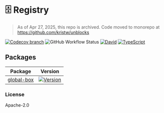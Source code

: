 # 🗄 Registry

> As of Apr 27, 2025, this repo is archived. Code moved to monorepo at https://github.com/kristw/unblocks

[![Codecov branch](https://img.shields.io/codecov/c/github/kristw/registry/master.svg?style=flat-square)](https://codecov.io/gh/kristw/registry/branch/master)
![GitHub Workflow Status](https://img.shields.io/github/workflow/status/kristw/registry/build-and-test-workflow?style=flat-square)
[![David](https://img.shields.io/david/dev/kristw/registry.svg?style=flat-square)](https://david-dm.org/kristw/registry?type=dev)
[![TypeScript](https://badges.frapsoft.com/typescript/awesome/typescript.png?v=101)](https://github.com/ellerbrock/typescript-badges/)

## Packages

| Package                                                                          | Version                                                                                                                                    |
| -------------------------------------------------------------------------------- | ------------------------------------------------------------------------------------------------------------------------------------------ |
| [global-box](https://github.com/kristw/registry/tree/master/packages/global-box) | [![Version](https://img.shields.io/npm/v/global-box.svg?style=flat-square)](https://img.shields.io/npm/v/global-box.svg?style=flat-square) |

### License

Apache-2.0
